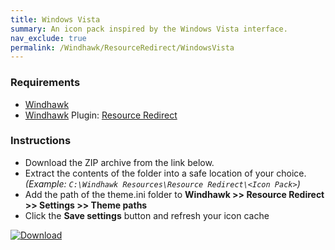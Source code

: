 ```yaml
---
title: Windows Vista
summary: An icon pack inspired by the Windows Vista interface.
nav_exclude: true
permalink: /Windhawk/ResourceRedirect/WindowsVista
---
```


<div align="center">
  <!-- <img src="https://gitlab.com/the-back-room/windhawk/resource-redirect/windows-series/windows-vista/-/raw/main/Extras/Preview.bmp" alt="Windows Vista Preview" style="max-width: 100%; height: auto;"> -->
</div>

### Requirements

- [Windhawk](https://windhawk.net/)
- [Windhawk](https://windhawk.net/) Plugin: [Resource Redirect](https://windhawk.net/mods/icon-resource-redirect)

### Instructions

 - Download the ZIP archive from the link below.
 - Extract the contents of the folder into a safe location of your choice. *(Example: `C:\Windhawk Resources\Resource Redirect\<Icon Pack>`)*
 - Add the path of the theme.ini folder to **Windhawk >> Resource Redirect >> Settings >> Theme paths**
 - Click the **Save settings** button and refresh your icon cache

[![Download](https://img.shields.io/badge/Download-black?style=for-the-badge&logo=gitlab&logoColor=white&logoSize=auto&label=GitLab&labelColor=red&color=black&cacheSeconds=3600)](https://gitlab.com/the-back-room/windhawk/resource-redirect/windows-series/windows-vista/-/archive/main/windows-vista-main.zip)